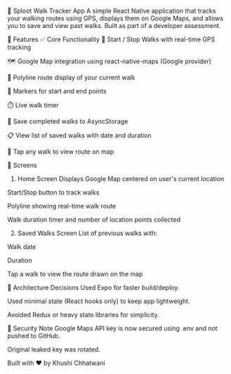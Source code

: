 🥾 Sploot Walk Tracker App
A simple React Native application that tracks your walking routes using GPS, displays them on Google Maps, and allows you to save and view past walks. Built as part of a developer assessment.

🚀 Features
✅ Core Functionality
📍 Start / Stop Walks with real-time GPS tracking

🗺️ Google Map integration using react-native-maps (Google provider)

🔵 Polyline route display of your current walk

📌 Markers for start and end points

⏱️ Live walk timer

💾 Save completed walks to AsyncStorage

📋 View list of saved walks with date and duration

👀 Tap any walk to view route on map

📱 Screens
1. Home Screen
Displays Google Map centered on user's current location

Start/Stop button to track walks

Polyline showing real-time walk route

Walk duration timer and number of location points collected

2. Saved Walks Screen
List of previous walks with:

Walk date

Duration

Tap a walk to view the route drawn on the map

🧠 Architecture Decisions
Used Expo for faster build/deploy.

Used minimal state (React hooks only) to keep app lightweight.

Avoided Redux or heavy state libraries for simplicity.

🔐 Security Note
Google Maps API key is now secured using .env and not pushed to GitHub.

Original leaked key was rotated.

Built with ❤️ by Khushi Chhatwani
